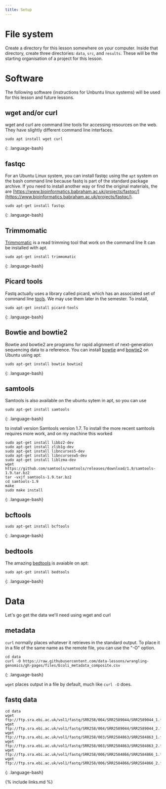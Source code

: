 ```yaml
---
title: Setup
---
```


# File system

Create a directory for this lesson somewhere on your computer. Inside that directory, create three directories: `data`, `src`, and `results`.  These will be the starting organisation of a project for this lesson.


# Software 

The following software (instructions for Unbuntu linux systems) will be used for this lesson and future lessons.

## wget and/or curl

wget and curl are command line tools for accessing resources on the web. They have slightly different command line interfaces.

~~~
sudo apt install wget curl
~~~
{: .language-bash}


## fastqc

For an Ubuntu Linux system, you can install fastqc using the `apt` system on the bash command line because fastq is part of the standard package archive. If you need to install another way or find the original materials, the are  [https://www.bioinformatics.babraham.ac.uk/projects/fastqc/](https://www.bioinformatics.babraham.ac.uk/projects/fastqc/). 

~~~
sudo apt-get install fastqc
~~~
{: .language-bash}


## Trimmomatic

[Trimmomatic](http://www.usadellab.org/cms/?page=trimmomatic) is a read trimming tool that work on the command line It can be installed with apt.

~~~
sudo apt-get install trimmomatic
~~~
{: .language-bash}

## Picard tools

Fastq actually uses a library called picard, which has an associated set of command line [tools](https://broadinstitute.github.io/picard/). We may use them later in the semester. To install, 

~~~
sudo apt-get install picard-tools
~~~
{: .language-bash}

## Bowtie and bowtie2

Bowtie and bowtie2 are programs for rapid alignment of next-generation sequencing data to a reference. You can install [bowtie](http://bowtie-bio.sourceforge.net/index.shtml) and [bowtie2](http://bowtie-bio.sourceforge.net/bowtie2/index.shtml) on Ubuntu using apt:

~~~
sudo apt-get install bowtie bowtie2
~~~
{: .language-bash}

## samtools

Samtools is also available on the ubuntu sytem in apt, so you can use

~~~
sudo apt-get install samtools
~~~
{: .language-bash}

to install version Samtools version 1.7. To install the more recent samtools requires more work, and on my machine this worked

~~~
sudo apt-get install libbz2-dev
sudo apt-get install zlib1g-dev
sudo apt-get install libncurses5-dev 
sudo apt-get install libncursesw5-dev
sudo apt-get install liblzma-dev
wget https://github.com/samtools/samtools/releases/download/1.9/samtools-1.9.tar.bz2
tar -vxjf samtools-1.9.tar.bz2
cd samtools-1.9
make
sudo make install
~~~
{: .language-bash}

## bcftools

~~~
sudo apt-get install bcftools
~~~
{: .language-bash}

## bedtools

The amazing [bedtools](https://bedtools.readthedocs.io/) is avaiable on apt:

~~~
sudo apt-get install bedtools
~~~
{: .language-bash}

# Data

Let's go get the data we'll need using wget and curl

## metadata

`curl` normally places whatever it retrieves in the standard output. To place it in a file of the same name as the remote file, you can use the "-O" option.

~~~
cd data
curl -O https://raw.githubusercontent.com/data-lessons/wrangling-genomics/gh-pages/files/Ecoli_metadata_composite.csv

~~~
{: .language-bash}

`wget` places output in a file by default, much like `curl -O` does.

## fastq data 
~~~
cd data
wget ftp://ftp.sra.ebi.ac.uk/vol1/fastq/SRR258/004/SRR2589044/SRR2589044_1.fastq.gz
wget ftp://ftp.sra.ebi.ac.uk/vol1/fastq/SRR258/004/SRR2589044/SRR2589044_2.fastq.gz
wget ftp://ftp.sra.ebi.ac.uk/vol1/fastq/SRR258/003/SRR2584863/SRR2584863_1.fastq.gz
wget ftp://ftp.sra.ebi.ac.uk/vol1/fastq/SRR258/003/SRR2584863/SRR2584863_2.fastq.gz
wget ftp://ftp.sra.ebi.ac.uk/vol1/fastq/SRR258/006/SRR2584866/SRR2584866_1.fastq.gz
wget ftp://ftp.sra.ebi.ac.uk/vol1/fastq/SRR258/006/SRR2584866/SRR2584866_2.fastq.gz 
~~~
{: .language-bash}




{% include links.md %}
